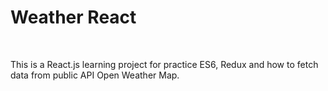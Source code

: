 <h1>Weather React </h1> <br>
<p>This is a React.js learning project for practice ES6, Redux and how to fetch data from public API Open Weather Map.</p>